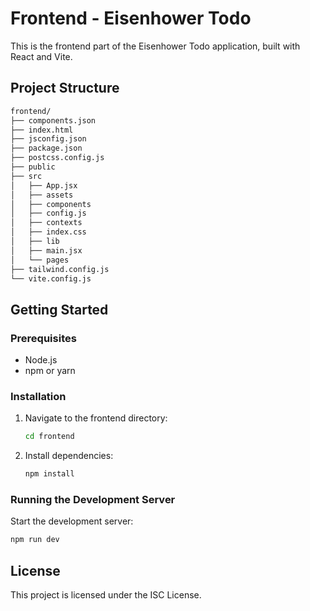 # Frontend - Eisenhower Todo

This is the frontend part of the Eisenhower Todo application, built with React and Vite.

## Project Structure

```bash
frontend/
├── components.json
├── index.html
├── jsconfig.json
├── package.json
├── postcss.config.js
├── public
├── src
│   ├── App.jsx
│   ├── assets
│   ├── components
│   ├── config.js
│   ├── contexts
│   ├── index.css
│   ├── lib
│   ├── main.jsx
│   └── pages
├── tailwind.config.js
└── vite.config.js
```

## Getting Started

### Prerequisites

- Node.js
- npm or yarn

### Installation

1. Navigate to the frontend directory:
    ```sh
    cd frontend
    ```

2. Install dependencies:
    ```sh
    npm install
    ```

### Running the Development Server

Start the development server:
```sh
npm run dev
```

## License

This project is licensed under the ISC License.